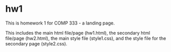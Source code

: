 # hw1
This is homework 1 for COMP 333 - a landing page.

This includes the main html file/page (hw1.html), the secondary html file/page (hw2.html), the main style file (style1.css), and the style file for the secondary page (style2.css). 